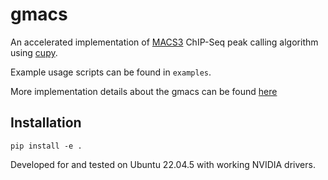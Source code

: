 gmacs
===

An accelerated implementation of [MACS3](https://github.com/macs3-project/MACS)
ChIP-Seq peak calling algorithm using [cupy](https://cupy.dev/).

Example usage scripts can be found in `examples`.

More implementation details about the gmacs can be found [here](https://substack.com/inbox/post/155316519)
## Installation

`pip install -e .`

Developed for and tested on Ubuntu 22.04.5 with working NVIDIA drivers.
